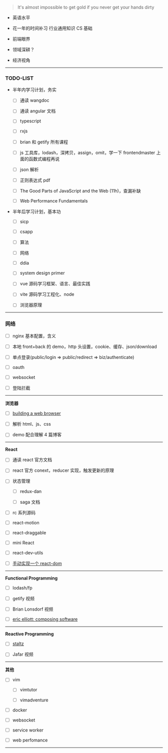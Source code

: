 > It's almost impossible to get gold if you never get your hands dirty

- 英语水平

- 花一年的时间补习 行业通用知识 CS 基础

- 前端眼界

- 领域深耕？

- 经济视角

---

### TODO-LIST

- 半年内学习计划，务实

  - [ ] 通读 wangdoc

  - [ ] 通读 angular 文档

  - [ ] typescript

  - [ ] rxjs

  - [ ] brian 和 getify 所有课程

  - [ ] js 工具库，lodash，深拷贝，assign，omit，学一下 frontendmaster 上面的函数式编程再说

  - [ ] json 解析

  - [ ] 正则表达式 pdf

  - [ ] The Good Parts of JavaScript and the Web (11h)，查漏补缺

  - [ ] Web Performance Fundamentals

- 半年后学习计划，基本功

  - [ ] sicp

  - [ ] csapp

  - [ ] 算法

  - [ ] 网络

  - [ ] ddia

  - [ ] system design primer

  - [ ] vue 源码学习框架、语言、最佳实践

  - [ ] vite 源码学习工程化、node

  - [ ] 浏览器原理

---

### 网络

- [ ] nginx 基本配置，含义

- [ ] 本地 front+back 的 demo，http 头设置，cookie、缓存、json/download

- [ ] 单点登录(public/login => public/redirect => biz/authenticate)

- [ ] oauth

- [ ] websocket

- [ ] 登陆拦截

---

**浏览器**

- [ ] [building a web browser](https://www.udacity.com/course/programming-languages--cs262)

- [ ] 解析 html、js、css

- [ ] demo 配合理解 4 篇博客

---

**React**

- [ ] 通读 react 官方文档

- [ ] react 官方 conext，reducer 实现，触发更新的原理

- [ ] 状态管理

  - [ ] redux-dan

  - [ ] saga 文档

- [ ] rc 系列源码

- [ ] react-motion

- [ ] react-draggable

- [ ] mini React

- [ ] react-dev-utils

- [ ] [手动实现一个 react-dom](https://www.zhihu.com/question/29380608/answer/2006336708)

---

**Functional Programming**

- [ ] lodash/fp

- [ ] getify 视频

- [ ] Brian Lonsdorf 视频

- [ ] [eric elliott: composing software](https://medium.com/javascript-scene/composing-software-the-book-f31c77fc3ddc)

---

**Reactive Programming**

- [ ] [staltz](https://gist.github.com/staltz/868e7e9bc2a7b8c1f754)

- [ ] Jafar 视频

---

**其他**

- [ ] vim

  - [ ] vimtutor

  - [ ] vimadventure

- [ ] docker

- [ ] websocket

- [ ] service worker

- [ ] web perfomance

---
